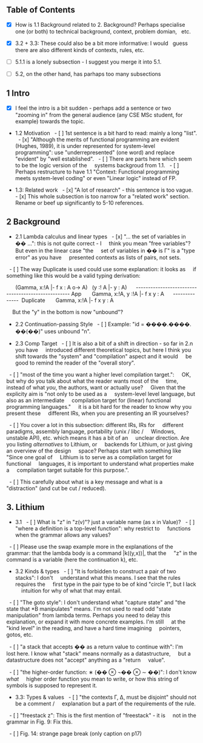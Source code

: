 ## Table of Contents
- [x] How is 1.1 Background related to 2. Background? Perhaps specialise
  one (or both) to technical background, context, problem domian,
  etc.

- [x] 3.2 + 3.3: These could also be a bit more informative: I would
  guess there are also different kinds of contexts, rules, etc.

- [ ] 5.1.1 is a lonely subsection - I suggest you merge it into 5.1.

- [ ] 5.2, on the other hand, has parhaps too many subsections

## 1 Intro
- [x] I feel the intro is a bit sudden - perhaps add a sentence or two
  "zooming in" from the general audience (any CSE MSc student, for
  example) towards the topic.

- 1.2 Motivation
  - [ ] 1st sentence is a bit hard to read: mainly a long "list".
  - [x] "Although the merits of functional programming are evident
    (Hughes, 1989), it is under represented for system-level
    programming": use "underrepresented" (one word) and replace
    "evident" by "well established".
  - [ ] There are parts here which seem to be the logic version of the
    systems backgroud from 1.1.
  - [ ] Perhaps restructure to have 1.1 "Context: Functional programming
    meets system-level coding" or even "Linear logic" instead of FP.

- 1.3: Related work
  - [x] "A lot of research" - this sentence is too vague.
  - [x] This whole subsection is too narrow for a "related work" section.
    Rename or beef up significantly to 5-10 references.

## 2 Background
- 2.1 Lambda calculus and linear types
  - [x] "... the set of variables in �� ...": this is not quite correct - I
    think you mean "free variables"? But even in the linear case "the
    set of variables in �� is Γ" is a "type error" as you have
    presented contexts as lists of pairs, not sets.

  - [ ] The way Duplicate is used could use some explanation: it looks as
    if something like this would be a valid typing derivation:

      (Gamma, x:!A |- f x : A o-> A)   (y :! A |- y : A)
     --------------------------------------------------- App
      Gamma, x:!A, y :!A |- f x y : A
     --------------  Duplicate
      Gamma, x:!A |- f x y : A

    But the "y" in the bottom is now "unbound"?

- 2.2 Continuation-passing Style
  - [ ] Example: "id = ����.����. ��(��)" uses unbound "n".

- 2.3 Comp Target
  - [ ] It is also a bit of a shift in direction - so far in 2.n you have
    introduced different theoretical topics, but here I think you
    shift towards the "system" and "compilation" aspect and it would
    be good to remind the reader of the "overall story".

  - [ ] "most of the time you want a higher level compilation target.":
    OK, but why do you talk about what the reader wants most of the
    time, instead of what _you_, the authors, want or actually use?
    Given that the explicity aim is "not only to be used as a
    system-level level language, but also as an intermediate
    compilation target for (linear) functional programming languages."
    it is a bit hard for the reader to know why you present these
    different IRs, when you are presenting an IR yourselves?

  - [ ] You cover a lot in this subsection: different IRs, IRs for
    different paradigms, assembly language, portability (unix / libc /
    Windows, unstable API), etc. which means it has a bit of an
    unclear direction. Are you listing _alternatives_ to Lithium, or
    backends for Lithium, or just giving an overview of the design
    space? Perhaps start with something like "Since one goal of
    Lithium is to serve as a compilation target for functional
    languages, it is important to understand what properties make a
    compilation target suitable for this purpose.".

  - [ ] This carefully about what is a key message and what is a
    "distraction" (and cut be cut / reduced).

## 3. Lithium
- 3.1
  - [ ] What is "z" in "z(v)"? just a variable name (as x in Value)?
  - [ ] "where a definition is a top-level function": why restrict to
    functions when the grammar allows any values?

  - [ ] Please use the swap example more in the explanations of the
    grammar: that the lambda body is a command |k((y,x))|, that the
    "z" in the command is a variable (here the continuation k), etc.

- 3.2 Kinds & types
  - [ ] "It is forbidden to construct a pair of two stacks": I don't
    understand what this means. I see that the rules requires the
    first type in the pair type to be of kind "circle 1", but I lack
    intuition for why of what that may entail.

  - [ ] "The goto style": I don't understand what "capture state" and "the
    state that *B manipulates" means. I'm not used to read odd "state
    manipulation" from lambda terms. Perhaps you need to delay this
    explanation, or expand it with more concrete examples. I'm still
    at the "kind level" in the reading, and have a hard time imagining
    pointers, gotos, etc.

  - [ ] "a stack that accepts �� as a return value to continue with": I'm
    lost here. I know what "stack" means normally as a datastructure,
    but a datastructure does not "accept" anything as a "return
    value".

  - [ ] "the higher-order function: ∗ (�� ⊗ ¬�� ⊗ ∼ ��)": I don't know _what_
    higher order function you mean to write, or how this string of
    symbols is supposed to represent it.

- 3.3: Types & values
  - [ ] "the contexts Γ, Δ, must be disjoint" should not be a comment /
    explanation but a part of the requirements of the rule.

  - [ ] "freestack z": This is the first mention of "freestack" - it is
    not in the grammar in Fig. 9: Fix this.

  - [ ] Fig. 14: strange page break (only caption on p17)
